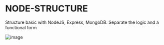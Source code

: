 # NODE-STRUCTURE
Structure basic with NodeJS, Express, MongoDB. Separate the logic and a functional form

![image](https://github.com/SamuelSml8/NODE-STRUCTURE/assets/127326262/346f54d8-89d0-49dc-9e39-a884ef3967d9)
